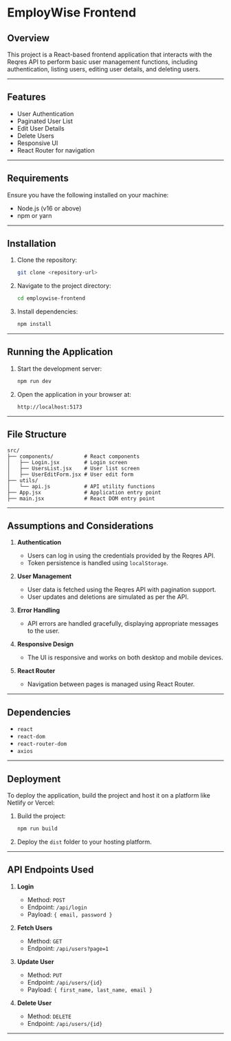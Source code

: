 # EmployWise Frontend

## Overview
This project is a React-based frontend application that interacts with the Reqres API to perform basic user management functions, including authentication, listing users, editing user details, and deleting users.

---

## Features
- User Authentication
- Paginated User List
- Edit User Details
- Delete Users
- Responsive UI
- React Router for navigation

---

## Requirements
Ensure you have the following installed on your machine:
- Node.js (v16 or above)
- npm or yarn

---

## Installation

1. Clone the repository:
   ```bash
   git clone <repository-url>
   ```

2. Navigate to the project directory:
   ```bash
   cd employwise-frontend
   ```

3. Install dependencies:
   ```bash
   npm install
   ```

---

## Running the Application

1. Start the development server:
   ```bash
   npm run dev
   ```

2. Open the application in your browser at:
   ```
   http://localhost:5173
   ```

---

## File Structure

```
src/
├── components/          # React components
│   ├── Login.jsx        # Login screen
│   ├── UsersList.jsx    # User list screen
│   ├── UserEditForm.jsx # User edit form
├── utils/
│   └── api.js           # API utility functions
├── App.jsx              # Application entry point
├── main.jsx             # React DOM entry point
```

---

## Assumptions and Considerations

1. **Authentication**
   - Users can log in using the credentials provided by the Reqres API.
   - Token persistence is handled using `localStorage`.

2. **User Management**
   - User data is fetched using the Reqres API with pagination support.
   - User updates and deletions are simulated as per the API.

3. **Error Handling**
   - API errors are handled gracefully, displaying appropriate messages to the user.

4. **Responsive Design**
   - The UI is responsive and works on both desktop and mobile devices.

5. **React Router**
   - Navigation between pages is managed using React Router.

---

## Dependencies

- `react`
- `react-dom`
- `react-router-dom`
- `axios`

---

## Deployment

To deploy the application, build the project and host it on a platform like Netlify or Vercel:

1. Build the project:
   ```bash
   npm run build
   ```

2. Deploy the `dist` folder to your hosting platform.

---

## API Endpoints Used

1. **Login**
   - Method: `POST`
   - Endpoint: `/api/login`
   - Payload: `{ email, password }`

2. **Fetch Users**
   - Method: `GET`
   - Endpoint: `/api/users?page=1`

3. **Update User**
   - Method: `PUT`
   - Endpoint: `/api/users/{id}`
   - Payload: `{ first_name, last_name, email }`

4. **Delete User**
   - Method: `DELETE`
   - Endpoint: `/api/users/{id}`

---


